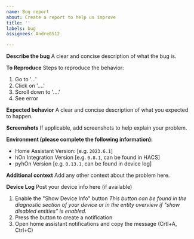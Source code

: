 ```yaml
---
name: Bug report
about: Create a report to help us improve
title: ''
labels: bug
assignees: Andre0512

---
```


**Describe the bug**
A clear and concise description of what the bug is.

**To Reproduce**
Steps to reproduce the behavior:
1. Go to '...'
2. Click on '....'
3. Scroll down to '....'
4. See error

**Expected behavior**
A clear and concise description of what you expected to happen.

**Screenshots**
If applicable, add screenshots to help explain your problem.

**Environment (please complete the following information):**
 - Home Assistant Version: [e.g. `2023.6.1`]
 - hOn Integration Version [e.g. `0.8.1`, can be found in HACS]
 - pyhOn Version [e.g. `0.13.1`, can be found in device log]

**Additional context**
Add any other context about the problem here.

**Device Log**
Post your device info here (if available)
1. Enable the "Show Device Info" button
_This button can be found in the diagnostic section of your device or in the entity overview if "show disabled entities" is enabled._
2. Press the button to create a notification
3. Open home assistant notifications and copy the message (Crtl+A, Ctrl+C)
